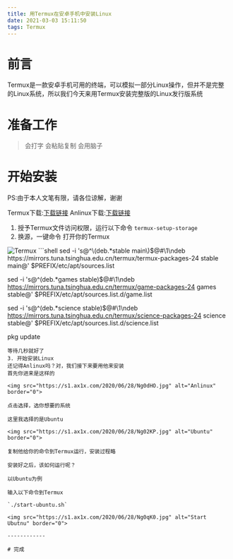 ```yaml
---
title: 用Termux在安卓手机中安装Linux
date: 2021-03-03 15:11:50
tags: Termux
---
```


# 前言

Termux是一款安卓手机可用的终端，可以模拟一部分Linux操作，但并不是完整的Linux系统，所以我们今天来用Termux安装完整版的Linux发行版系统

# 准备工作

> 会打字
> 会粘贴复制
> 会用脑子
# 开始安装
PS:由于本人文笔有限，请各位谅解，谢谢

Termux下载:[下载链接](https://f-droid.org/zh_Hans/packages/com.termux/ "下载链接")
Anlinux下载:[下载链接](https://f-droid.org/zh_Hans/packages/exa.lnx.a/ "下载链接")
1. 授予Termux文件访问权限，运行以下命令
 `termux-setup-storage`
2. 换源，一键命令
打开你的Termux
<img src="https://s1.ax1x.com/2020/06/28/Ngw86P.jpg" alt="Termux" border="0">
```shell
sed -i &#039;s@^\(deb.*stable main\)$@#\1\ndeb https://mirrors.tuna.tsinghua.edu.cn/termux/termux-packages-24 stable main@&#039; $PREFIX/etc/apt/sources.list

sed -i &#039;s@^\(deb.*games stable\)$@#\1\ndeb https://mirrors.tuna.tsinghua.edu.cn/termux/game-packages-24 games stable@&#039; $PREFIX/etc/apt/sources.list.d/game.list

sed -i &#039;s@^\(deb.*science stable\)$@#\1\ndeb https://mirrors.tuna.tsinghua.edu.cn/termux/science-packages-24 science stable@&#039; $PREFIX/etc/apt/sources.list.d/science.list

pkg update
```
等待几秒就好了
3. 开始安装Linux
还记得Anlinux吗？对，我们接下来要用他来安装
首先你进来是这样的

<img src="https://s1.ax1x.com/2020/06/28/Ng0dHO.jpg" alt="Anlinux" border="0">

点击选择，选你想要的系统

这里我选择的是Ubuntu

<img src="https://s1.ax1x.com/2020/06/28/Ng02KP.jpg" alt="Ubuntu" border="0">

复制他给你的命令到Termux运行，安装过程略

安装好之后，该如何运行呢？

以Ubuntu为例

输入以下命令到Termux

`./start-ubuntu.sh`

<img src="https://s1.ax1x.com/2020/06/28/Ng0qK0.jpg" alt="Start Ubutnu" border="0">

------------

# 完成